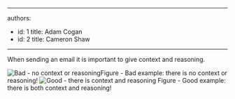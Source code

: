 

---
authors:
  - id: 1
    title: Adam Cogan
  - id: 2
    title: Cameron Shaw
---




<span class='intro'> When sending an email it is important to give context and reasoning.  </span>

<span class="ms-rteCustom-ImageArea"><img style="border-bottom&#58;0px solid;border-left&#58;0px solid;border-top&#58;0px solid;border-right&#58;0px solid;" border="0" alt="Bad - no context or reasoning" src="/Standards/Communication/RulesToBetterEmail/PublishingImages/BadContextReasoning.GIF" /></span><span class="ms-rteCustom-FigureBad">Figure - Bad example&#58; there is no context or reasoning!</span> <span class="ms-rteCustom-ImageArea"><img style="border-bottom&#58;0px solid;border-left&#58;0px solid;border-top&#58;0px solid;border-right&#58;0px solid;" border="0" alt="Good - there is context and reasoning" src="/Standards/Communication/RulesToBetterEmail/PublishingImages/GoodContextReasoning.jpg" /> </span><span class="ms-rteCustom-FigureGood">Figure - Good example&#58; there is both context and reasoning!</span> 



